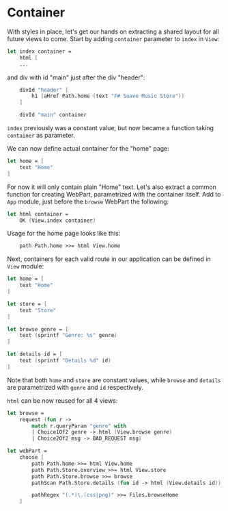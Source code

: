 # Container

With styles in place, let's get our hands on extracting a shared layout for all future views to come.
Start by adding `container` parameter to `index` in `View`:

```fsharp
let index container = 
    html [
    ...
```

and div with id "main" just after the div "header":

```fsharp
    divId "header" [
        h1 (aHref Path.home (text "F# Suave Music Store"))
    ]

    divId "main" container
```

`index` previously was a constant value, but now became a function taking `container` as parameter.

We can now define actual container for the "home" page:

```fsharp
let home = [
    text "Home"
]
```

For now it will only contain plain "Home" text.
Let's also extract a common function for creating WebPart, parametrized with the container itself.
Add to `App` module, just before the `browse` WebPart the following:

```fsharp
let html container =
    OK (View.index container)
```

Usage for the home page looks like this:

```fsharp
    path Path.home >>= html View.home
```

Next, containers for each valid route in our application can be defined in `View` module:

```fsharp
let home = [
    text "Home"
]

let store = [
    text "Store"
]

let browse genre = [
    text (sprintf "Genre: %s" genre)
]

let details id = [
    text (sprintf "Details %d" id)
]
```

Note that both `home` and `store` are constant values, while `browse` and `details` are parametrized with `genre` and `id` respectively.

`html` can be now reused for all 4 views:

```fsharp
let browse =
    request (fun r ->
        match r.queryParam "genre" with
        | Choice1Of2 genre -> html (View.browse genre)
        | Choice2Of2 msg -> BAD_REQUEST msg)

let webPart = 
    choose [
        path Path.home >>= html View.home
        path Path.Store.overview >>= html View.store
        path Path.Store.browse >>= browse
        pathScan Path.Store.details (fun id -> html (View.details id))

        pathRegex "(.*)\.(css|png)" >>= Files.browseHome
    ]
```
